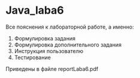 # Java_laba6
Все пояснения к лабораторной работе, а именно:  

1. Формулировка задания  
2. Формулировка дополнительного задания  
3. Инструкция пользователю      
4. Тестирование  

Приведены в файле reportLaba6.pdf
